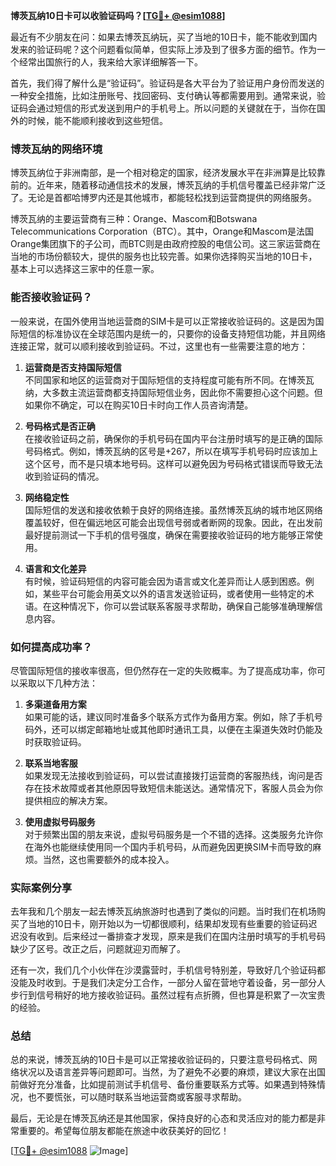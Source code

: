 **博茨瓦纳10日卡可以收验证码吗？[[TG💪+ @esim1088](https://t.me/s/esim1088)]**

最近有不少朋友在问：如果去博茨瓦纳玩，买了当地的10日卡，能不能收到国内发来的验证码呢？这个问题看似简单，但实际上涉及到了很多方面的细节。作为一个经常出国旅行的人，我来给大家详细解答一下。

首先，我们得了解什么是“验证码”。验证码是各大平台为了验证用户身份而发送的一种安全措施，比如注册账号、找回密码、支付确认等都需要用到。通常来说，验证码会通过短信的形式发送到用户的手机号上。所以问题的关键就在于，当你在国外的时候，能不能顺利接收到这些短信。

### 博茨瓦纳的网络环境

博茨瓦纳位于非洲南部，是一个相对稳定的国家，经济发展水平在非洲算是比较靠前的。近年来，随着移动通信技术的发展，博茨瓦纳的手机信号覆盖已经非常广泛了。无论是首都哈博罗内还是其他城市，都能轻松找到运营商提供的网络服务。

博茨瓦纳的主要运营商有三种：Orange、Mascom和Botswana Telecommunications Corporation（BTC）。其中，Orange和Mascom是法国Orange集团旗下的子公司，而BTC则是由政府控股的电信公司。这三家运营商在当地的市场份额较大，提供的服务也比较完善。如果你选择购买当地的10日卡，基本上可以选择这三家中的任意一家。

### 能否接收验证码？

一般来说，在国外使用当地运营商的SIM卡是可以正常接收验证码的。这是因为国际短信的标准协议在全球范围内是统一的，只要你的设备支持短信功能，并且网络连接正常，就可以顺利接收到验证码。不过，这里也有一些需要注意的地方：

1. **运营商是否支持国际短信**  
   不同国家和地区的运营商对于国际短信的支持程度可能有所不同。在博茨瓦纳，大多数主流运营商都支持国际短信业务，因此你不需要担心这个问题。但如果你不确定，可以在购买10日卡时向工作人员咨询清楚。

2. **号码格式是否正确**  
   在接收验证码之前，确保你的手机号码在国内平台注册时填写的是正确的国际号码格式。例如，博茨瓦纳的区号是+267，所以在填写手机号码时应该加上这个区号，而不是只填本地号码。这样可以避免因为号码格式错误而导致无法收到验证码的情况。

3. **网络稳定性**  
   国际短信的发送和接收依赖于良好的网络连接。虽然博茨瓦纳的城市地区网络覆盖较好，但在偏远地区可能会出现信号弱或者断网的现象。因此，在出发前最好提前测试一下手机的信号强度，确保在需要接收验证码的地方能够正常使用。

4. **语言和文化差异**  
   有时候，验证码短信的内容可能会因为语言或文化差异而让人感到困惑。例如，某些平台可能会用英文以外的语言发送验证码，或者使用一些特定的术语。在这种情况下，你可以尝试联系客服寻求帮助，确保自己能够准确理解信息内容。

### 如何提高成功率？

尽管国际短信的接收率很高，但仍然存在一定的失败概率。为了提高成功率，你可以采取以下几种方法：

1. **多渠道备用方案**  
   如果可能的话，建议同时准备多个联系方式作为备用方案。例如，除了手机号码外，还可以绑定邮箱地址或其他即时通讯工具，以便在主渠道失效时仍能及时获取验证码。

2. **联系当地客服**  
   如果发现无法接收到验证码，可以尝试直接拨打运营商的客服热线，询问是否存在技术故障或者其他原因导致短信未能送达。通常情况下，客服人员会为你提供相应的解决方案。

3. **使用虚拟号码服务**  
   对于频繁出国的朋友来说，虚拟号码服务是一个不错的选择。这类服务允许你在海外也能继续使用同一个国内手机号码，从而避免因更换SIM卡而导致的麻烦。当然，这也需要额外的成本投入。

### 实际案例分享

去年我和几个朋友一起去博茨瓦纳旅游时也遇到了类似的问题。当时我们在机场购买了当地的10日卡，刚开始以为一切都很顺利，结果却发现有些重要的验证码迟迟没有收到。后来经过一番排查才发现，原来是我们在国内注册时填写的手机号码缺少了区号。改正之后，问题就迎刃而解了。

还有一次，我们几个小伙伴在沙漠露营时，手机信号特别差，导致好几个验证码都没能及时收到。于是我们决定分工合作，一部分人留在营地守着设备，另一部分人步行到信号稍好的地方接收验证码。虽然过程有点折腾，但也算是积累了一次宝贵的经验。

### 总结

总的来说，博茨瓦纳的10日卡是可以正常接收验证码的，只要注意号码格式、网络状况以及语言差异等问题即可。当然，为了避免不必要的麻烦，建议大家在出国前做好充分准备，比如提前测试手机信号、备份重要联系方式等。如果遇到特殊情况，也不要慌张，可以随时联系当地运营商或客服寻求帮助。

最后，无论是在博茨瓦纳还是其他国家，保持良好的心态和灵活应对的能力都是非常重要的。希望每位朋友都能在旅途中收获美好的回忆！

[[TG💪+ @esim1088](https://t.me/s/esim1088) ![Image](https://i.postimg.cc/4NQfJmqS/Snipaste-2025-05-13-00-14-12.png)]